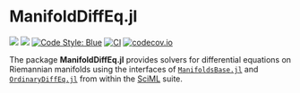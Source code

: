 # ManifoldDiffEq.jl

[![](https://img.shields.io/badge/docs-stable-blue.svg)](https://juliamanifolds.github.io/ManifoldDiffEq.jl/stable/)
[![](https://img.shields.io/badge/docs-dev-blue.svg)](https://juliamanifolds.github.io/ManifoldDiffEq.jl/latest/)
[![Code Style: Blue](https://img.shields.io/badge/code%20style-blue-4495d1.svg)](https://github.com/invenia/BlueStyle)
[![CI](https://github.com/JuliaManifolds/ManifoldDiffEq.jl/workflows/CI/badge.svg)](https://github.com/JuliaManifolds/ManifoldDiffEq.jl/actions?query=workflow%3ACI+branch%3Amain)
[![codecov.io](http://codecov.io/github/JuliaManifolds/ManifoldDiffEq.jl/coverage.svg?branch=main)](https://codecov.io/gh/JuliaManifolds/ManifoldDiffEq.jl/)

The package __ManifoldDiffEq.jl__ provides solvers for differential equations on Riemannian
manifolds using the interfaces of [`ManifoldsBase.jl`](https://github.com/JuliaManifolds/ManifoldsBase.jl)
and [`OrdinaryDiffEq.jl`](https://github.com/SciML/OrdinaryDiffEq.jl) from within the
[SciML](https://sciml.ai) suite.
